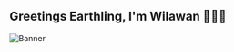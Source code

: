 ## Greetings Earthling, I'm Wilawan 👋🏻💗
![Banner](https://drive.google.com/file/d/141t29Wimdar6Xq2BvXa7EhAno0gBsi9Y/view?usp=sharing)
